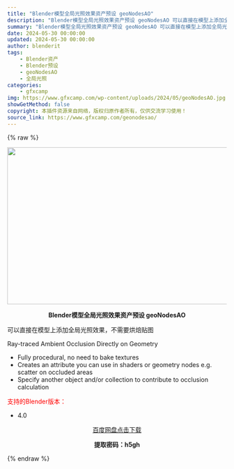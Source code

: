 ```yaml
---
title: "Blender模型全局光照效果资产预设 geoNodesAO"
description: "Blender模型全局光照效果资产预设 geoNodesAO 可以直接在模型上添加全局光照效果，不需要烘焙贴图 Ray-traced Ambient Occlusion Directly on Geo..."
summary: "Blender模型全局光照效果资产预设 geoNodesAO 可以直接在模型上添加全局光照效果，不需要烘焙贴图 Ray-traced Ambient Occlusion Directly on Geo..."
date: 2024-05-30 00:00:00
updated: 2024-05-30 00:00:00
author: blenderit
tags: 
    - Blender资产
    - Blender预设
    - geoNodesAO
    - 全局光照
categories:
    - gfxcamp
img: https://www.gfxcamp.com/wp-content/uploads/2024/05/geoNodesAO.jpg
showGetMethod: false
copyright: 本插件资源来自网络，版权归原作者所有，仅供交流学习使用！
source_link: https://www.gfxcamp.com/geonodesao/
---
```


{% raw %}
<div><p><img decoding="async" class="aligncenter size-full wp-image-121785" src="https://www.gfxcamp.com/wp-content/uploads/2024/05/geoNodesAO.jpg" data-src="https://www.gfxcamp.com/wp-content/uploads/2024/05/geoNodesAO.jpg" alt="" width="640" height="360" data-srcset="https://www.gfxcamp.com/wp-content/uploads/2024/05/geoNodesAO.jpg 640w, https://www.gfxcamp.com/wp-content/uploads/2024/05/geoNodesAO-150x84.jpg 150w" data-sizes="(max-width: 640px) 100vw, 640px"></p><p style="text-align: center;"><strong>Blender模型全局光照效果资产预设 geoNodesAO</strong></p><p>可以直接在模型上添加全局光照效果，不需要烘焙贴图</p><p>Ray-traced Ambient Occlusion Directly on Geometry</p><ul>
<li>Fully procedural, no need to bake textures</li>
<li>Creates an attribute you can use in shaders or geometry nodes e.g. scatter on occluded areas</li>
<li>Specify another object and/or collection to contribute to occlusion calculation</li>
</ul><p style="text-align: left;"><span style="color: #ff0000;">支持的Blender版本：</span></p><ul>
<li style="text-align: left;">4.0</li>
</ul><p style="text-align: center;"><a class="maxbutton-3 maxbutton maxbutton-baidu" target="_blank" rel="noopener" href="https://pan.baidu.com/s/14td7I0bokAOumL_P8Yty-w?pwd=h5gh"><span class="mb-text">百度网盘点击下载</span></a></p><p style="text-align: center;"><strong>提取密码：h5gh</strong></p></div>
<div style="display: none">gfxcamp</div>
{% endraw %}